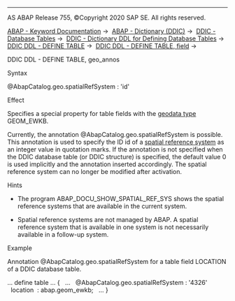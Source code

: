   

* * *

AS ABAP Release 755, ©Copyright 2020 SAP SE. All rights reserved.

[ABAP - Keyword Documentation](javascript:call_link\('abenabap.htm'\)) →  [ABAP - Dictionary (DDIC)](javascript:call_link\('abenabap_dictionary.htm'\)) →  [DDIC - Database Tables](javascript:call_link\('abenddic_database_tables.htm'\)) →  [DDIC - Dictionary DDL for Defining Database Tables](javascript:call_link\('abenddic_define_table.htm'\)) →  [DDIC DDL - DEFINE TABLE](javascript:call_link\('abenddicddl_define_table.htm'\)) →  [DDIC DDL - DEFINE TABLE, field](javascript:call_link\('abenddicddl_define_table_comps.htm'\)) → 

DDIC DDL - DEFINE TABLE, geo\_annos

Syntax

@AbapCatalog.geo.spatialRefSystem : 'id'

Effect

Specifies a special property for table fields with the [geodata type](javascript:call_link\('abengeo_data_type_glosry.htm'\) "Glossary Entry") GEOM\_EWKB.

Currently, the annotation @AbapCatalog.geo.spatialRefSystem is possible. This annotation is used to specify the ID id of a [spatial reference system](javascript:call_link\('abenddic_database_tables_sptlrf.htm'\)) as an integer value in quotation marks. If the annotation is not specified when the DDIC database table (or DDIC structure) is specified, the default value 0 is used implicitly and the annotation inserted accordingly. The spatial reference system can no longer be modified after activation.

Hints

-   The program ABAP\_DOCU\_SHOW\_SPATIAL\_REF\_SYS shows the spatial reference systems that are available in the current system.

-   Spatial reference systems are not managed by ABAP. A spatial reference system that is available in one system is not necessarily available in a follow-up system.

Example

Annotation @AbapCatalog.geo.spatialRefSystem for a table field LOCATION of a DDIC database table.

...
define table ... {
  ...
  @AbapCatalog.geo.spatialRefSystem : '4326'
  location  : abap.geom\_ewkb;
  ...
}